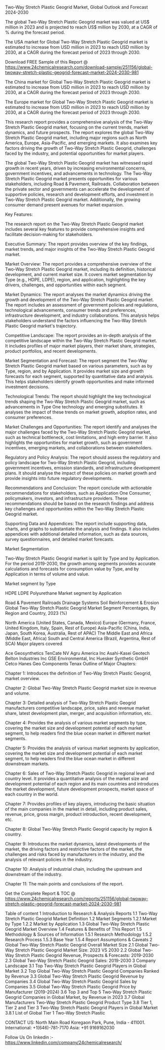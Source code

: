 Two-Way Stretch Plastic Geogrid Market, Global Outlook and Forecast 2024-2030

The global Two-Way Stretch Plastic Geogrid market was valued at US$ million in 2023 and is projected to reach US$ million by 2030, at a CAGR of % during the forecast period.

The USA market for Global Two-Way Stretch Plastic Geogrid market is estimated to increase from USD million in 2023 to reach USD million by 2030, at a CAGR during the forecast period of 2023 through 2030.

Download FREE Sample of this Report @ https://www.24chemicalresearch.com/download-sample/251156/global-twoway-stretch-plastic-geogrid-forecast-market-2024-2030-981

The China market for Global Two-Way Stretch Plastic Geogrid market is estimated to increase from USD million in 2023 to reach USD million by 2030, at a CAGR during the forecast period of 2023 through 2030.

The Europe market for Global Two-Way Stretch Plastic Geogrid market is estimated to increase from USD million in 2023 to reach USD million by 2030, at a CAGR during the forecast period of 2023 through 2030.

This research report provides a comprehensive analysis of the Two-Way Stretch Plastic Geogrid market, focusing on the current trends, market dynamics, and future prospects. The report explores the global Two-Way Stretch Plastic Geogrid market, including major regions such as North America, Europe, Asia-Pacific, and emerging markets. It also examines key factors driving the growth of Two-Way Stretch Plastic Geogrid, challenges faced by the industry, and potential opportunities for market players.

The global Two-Way Stretch Plastic Geogrid market has witnessed rapid growth in recent years, driven by increasing environmental concerns, government incentives, and advancements in technology. The Two-Way Stretch Plastic Geogrid market presents opportunities for various stakeholders, including Road & Pavement, Railroads. Collaboration between the private sector and governments can accelerate the development of supportive policies, research and development efforts, and investment in Two-Way Stretch Plastic Geogrid market. Additionally, the growing consumer demand present avenues for market expansion.

Key Features:

The research report on the Two-Way Stretch Plastic Geogrid market includes several key features to provide comprehensive insights and facilitate decision-making for stakeholders.

Executive Summary: The report provides overview of the key findings, market trends, and major insights of the Two-Way Stretch Plastic Geogrid market.

Market Overview: The report provides a comprehensive overview of the Two-Way Stretch Plastic Geogrid market, including its definition, historical development, and current market size. It covers market segmentation by Type (e.g., HDPE, LDPE), region, and application, highlighting the key drivers, challenges, and opportunities within each segment.

Market Dynamics: The report analyses the market dynamics driving the growth and development of the Two-Way Stretch Plastic Geogrid market. The report includes an assessment of government policies and regulations, technological advancements, consumer trends and preferences, infrastructure development, and industry collaborations. This analysis helps stakeholders understand the factors influencing the Two-Way Stretch Plastic Geogrid market's trajectory.

Competitive Landscape: The report provides an in-depth analysis of the competitive landscape within the Two-Way Stretch Plastic Geogrid market. It includes profiles of major market players, their market share, strategies, product portfolios, and recent developments.

Market Segmentation and Forecast: The report segment the Two-Way Stretch Plastic Geogrid market based on various parameters, such as by Type, region, and by Application. It provides market size and growth forecasts for each segment, supported by quantitative data and analysis. This helps stakeholders identify growth opportunities and make informed investment decisions.

Technological Trends: The report should highlight the key technological trends shaping the Two-Way Stretch Plastic Geogrid market, such as advancements in Type One technology and emerging substitutes. It analyses the impact of these trends on market growth, adoption rates, and consumer preferences.

Market Challenges and Opportunities: The report identify and analyses the major challenges faced by the Two-Way Stretch Plastic Geogrid market, such as technical bottleneck, cost limitations, and high entry barrier. It also highlights the opportunities for market growth, such as government incentives, emerging markets, and collaborations between stakeholders.

Regulatory and Policy Analysis: The report should assess the regulatory and policy landscape for Two-Way Stretch Plastic Geogrid, including government incentives, emission standards, and infrastructure development plans. It should analyse the impact of these policies on market growth and provide insights into future regulatory developments.

Recommendations and Conclusion: The report conclude with actionable recommendations for stakeholders, such as Application One Consumer, policymakers, investors, and infrastructure providers. These recommendations should be based on the research findings and address key challenges and opportunities within the Two-Way Stretch Plastic Geogrid market.

Supporting Data and Appendices: The report include supporting data, charts, and graphs to substantiate the analysis and findings. It also includes appendices with additional detailed information, such as data sources, survey questionnaires, and detailed market forecasts.

Market Segmentation

Two-Way Stretch Plastic Geogrid market is split by Type and by Application. For the period 2019-2030, the growth among segments provides accurate calculations and forecasts for consumption value by Type, and by Application in terms of volume and value.

Market segment by Type

HDPE
LDPE
Polyurethane
Market segment by Application

Road & Pavement
Railroads
Drainage Systems
Soil Reinforcement & Erosion
Global Two-Way Stretch Plastic Geogrid Market Segment Percentages, By Region and Country, 2023 (%)

North America (United States, Canada, Mexico)
Europe (Germany, France, United Kingdom, Italy, Spain, Rest of Europe)
Asia-Pacific (China, India, Japan, South Korea, Australia, Rest of APAC)
The Middle East and Africa (Middle East, Africa)
South and Central America (Brazil, Argentina, Rest of SCA)
Major players covered

Ace Geosynthetics
TenCate NV
Agru America Inc
Asahi-Kasei Geotech
Belton Industries Inc
GSE Environmental, Inc
Huesker Synthetic GmbH
Cetco
Hanes Geo Components
Tenax
Outline of Major Chapters:

Chapter 1: Introduces the definition of Two-Way Stretch Plastic Geogrid, market overview.

Chapter 2: Global Two-Way Stretch Plastic Geogrid market size in revenue and volume.

Chapter 3: Detailed analysis of Two-Way Stretch Plastic Geogrid manufacturers competitive landscape, price, sales and revenue market share, latest development plan, merger, and acquisition information, etc.

Chapter 4: Provides the analysis of various market segments by type, covering the market size and development potential of each market segment, to help readers find the blue ocean market in different market segments.

Chapter 5: Provides the analysis of various market segments by application, covering the market size and development potential of each market segment, to help readers find the blue ocean market in different downstream markets.

Chapter 6: Sales of Two-Way Stretch Plastic Geogrid in regional level and country level. It provides a quantitative analysis of the market size and development potential of each region and its main countries and introduces the market development, future development prospects, market space of each country in the world.

Chapter 7: Provides profiles of key players, introducing the basic situation of the main companies in the market in detail, including product sales, revenue, price, gross margin, product introduction, recent development, etc.

Chapter 8: Global Two-Way Stretch Plastic Geogrid capacity by region & country.

Chapter 9: Introduces the market dynamics, latest developments of the market, the driving factors and restrictive factors of the market, the challenges and risks faced by manufacturers in the industry, and the analysis of relevant policies in the industry.

Chapter 10: Analysis of industrial chain, including the upstream and downstream of the industry.

Chapter 11: The main points and conclusions of the report.

Get the Complete Report & TOC @ https://www.24chemicalresearch.com/reports/251156/global-twoway-stretch-plastic-geogrid-forecast-market-2024-2030-981

Table of content
1 Introduction to Research & Analysis Reports
1.1 Two-Way Stretch Plastic Geogrid Market Definition
1.2 Market Segments
1.2.1 Market by Type
1.2.2 Market by Application
1.3 Global Two-Way Stretch Plastic Geogrid Market Overview
1.4 Features & Benefits of This Report
1.5 Methodology & Sources of Information
1.5.1 Research Methodology
1.5.2 Research Process
1.5.3 Base Year
1.5.4 Report Assumptions & Caveats
2 Global Two-Way Stretch Plastic Geogrid Overall Market Size
2.1 Global Two-Way Stretch Plastic Geogrid Market Size: 2023 VS 2030
2.2 Global Two-Way Stretch Plastic Geogrid Revenue, Prospects & Forecasts: 2019-2030
2.3 Global Two-Way Stretch Plastic Geogrid Sales: 2019-2030
3 Company Landscape
3.1 Top Two-Way Stretch Plastic Geogrid Players in Global Market
3.2 Top Global Two-Way Stretch Plastic Geogrid Companies Ranked by Revenue
3.3 Global Two-Way Stretch Plastic Geogrid Revenue by Companies
3.4 Global Two-Way Stretch Plastic Geogrid Sales by Companies
3.5 Global Two-Way Stretch Plastic Geogrid Price by Manufacturer (2019-2024)
3.6 Top 3 and Top 5 Two-Way Stretch Plastic Geogrid Companies in Global Market, by Revenue in 2023
3.7 Global Manufacturers Two-Way Stretch Plastic Geogrid Product Type
3.8 Tier 1, Tier 2 and Tier 3 Two-Way Stretch Plastic Geogrid Players in Global Market
3.8.1 List of Global Tier 1 Two-Way Stretch Plastic

CONTACT US:
North Main Road Koregaon Park, Pune, India - 411001.
International: +1(646)-781-7170
Asia: +91 9169162030

Follow Us On linkedin :- https://www.linkedin.com/company/24chemicalresearch/
